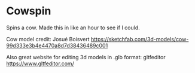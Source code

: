 # Cowspin

Spins a cow. Made this in like an hour to see if I could.

Cow model credit: Josué Boisvert <https://sketchfab.com/3d-models/cow-99d333e3b4e4470a8d7d38436489c001>

Also great website for editing 3d models in .glb format: gltfeditor <https://www.gltfeditor.com/>

